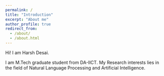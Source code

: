 ```yaml
---
permalink: /
title: "Introduction"
excerpt: "About me"
author_profile: true
redirect_from: 
  - /about/
  - /about.html
---
```



Hi! I am Harsh Desai.

I am M.Tech graduate student from DA-IICT. My Research interests lies in the field of Natural Language Processing and Artificial Intelligence.
